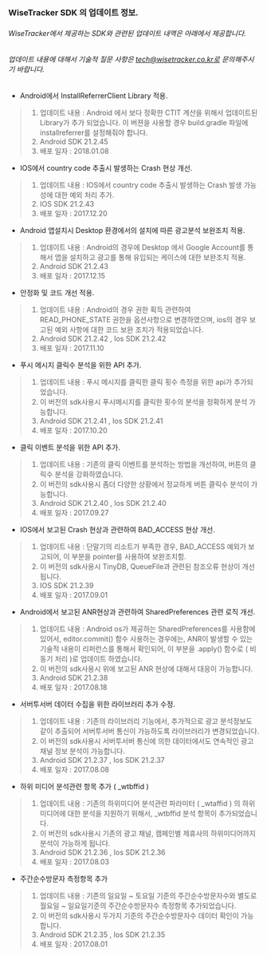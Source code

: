 ### WiseTracker SDK 의 업데이트 정보. 
###### WiseTracker에서 제공하는 SDK와 관련된 업데이트 내역은 아래에서 제공합니다. 
###### 업데이트 내용에 대해서 기술적 질문 사항은 tech@wisetracker.co.kr로 문의해주시기 바랍니다. 

* Android에서 InstallReferrerClient Library 적용.  
> 1. 업데이트 내용 : Android 에서 보다 정확한 CTIT 계산을 위해서 업데이트된 Library가 추가 되었습니다. 이 버젼을 사용할 경우 build.gradle 파일에 installreferrer를 설정해줘야 합니다.  
> 1. Android SDK 21.2.45
> 1. 배포 일자 : 2018.01.08

* IOS에서 country code 추출시 발생하는 Crash 현상 개선. 
> 1. 업데이트 내용 : IOS에서 country code 추출시 발생하는 Crash 발생 가능성에 대한 예외 처리 추가. 
> 1. IOS SDK 21.2.43
> 1. 배포 일자 : 2017.12.20

* Android 앱설치시 Desktop 환경에서의 설치에 따른 광고분석 보완조치 적용. 
> 1. 업데이트 내용 : Android의 경우에 Desktop 에서 Google Account를 통해서 앱을 설치하고 광고를 통해 유입되는 케이스에 대한 보완조치 적용. 
> 1. Android SDK 21.2.43
> 1. 배포 일자 : 2017.12.15

* 안정화 및 코드 개선 적용. 
> 1. 업데이트 내용 : Android의 경우 권한 획득 관련하여 READ_PHONE_STATE 권한을 옵션사항으로 변경하였으며, ios의 경우 보고된 예외 사항에 대한 코드 보완 조치가 적용되었습니다.
> 1. Android SDK 21.2.42 ,  Ios SDK 21.2.42
> 1. 배포 일자 : 2017.11.10

* 푸시 메시지 클릭수 분석을 위한 API 추가. 
> 1. 업데이트 내용 : 푸시 메시지를 클릭한 클릭 횟수 측정을 위한 api가 추가되었습니다.
> 1. 이 버전의 sdk사용시 푸시메시지를 클릭한 횟수의 분석을 정확하게 분석 가능합니다.
> 1. Android SDK 21.2.41 ,  Ios SDK 21.2.41
> 1. 배포 일자 : 2017.10.20

* 클릭 이벤트 분석을 위한 API 추가. 
> 1. 업데이트 내용 : 기존의 클릭 이벤트를 분석하는 방법을 개선하여, 버튼의 클릭수 분석을 강화하였습니다. 
> 1. 이 버전의 sdk사용시 좀더 다양한 상황에서 정교하게 버튼 클릭수 분석이 가능합니다.
> 1. Android SDK 21.2.40 ,  Ios SDK 21.2.40
> 1. 배포 일자 : 2017.09.27

* IOS에서 보고된 Crash 현상과 관련하여 BAD_ACCESS 현상 개선. 
> 1. 업데이트 내용 : 단말기의 리소트가 부족한 경우, BAD_ACCESS 예외가 보고되어, 이 부분을 pointer를 사용하여 보완조치함. 
> 1. 이 버전의 sdk사용시 TinyDB, QueueFile과 관련된 참조오류 현상이 개선됩니다. 
> 1. IOS SDK 21.2.39
> 1. 배포 일자 : 2017.09.01

* Android에서 보고된 ANR현상과 관련하여 SharedPreferences 관련 로직 개선.
> 1. 업데이트 내용 : Android os가 제공하는 SharedPreferences를 사용함에 있어서, editor.commit() 함수 사용하는 경우에는,
                  ANR이 발생할 수 있는 기술적 내용이 리퍼런스를 통해서 확인되어, 
                  이 부분을 .apply() 함수로 ( 비동기 처리 )로 업데이트 하였습니다. 
> 1. 이 버전의 sdk사용시 위에 보고된 ANR 현상에 대해서 대응이 가능합니다. 
> 1. Android SDK 21.2.38
> 1. 배포 일자 : 2017.08.18

* 서버투서버 데이터 수집을 위한 라이브러리 추가 수정. 
> 1. 업데이트 내용 : 기존의 라이브러리 기능에서, 추가적으로 광고 분석정보도 같이 추출되어 서버투서버 통신이 가능하도록 라이브러리가 변경되었습니다. 
> 1. 이 버전의 sdk사용시 서버투서버 통신에 의한 데이터에서도 연속적인 광고 채널 정보 분석이 가능합니다. 
> 1. Android SDK 21.2.37 ,  Ios SDK 21.2.37
> 1. 배포 일자 : 2017.08.08

* 하위 미디어 분석관련 항목 추가 ( _wtbffid ) 
> 1. 업데이트 내용 : 기존의 하위미디어 분석관련 파라미터 ( _wtaffid ) 의 하위 미디어에 대한 분석을 지원하기 위해서, _wtbffid 분석 항목이 추가되었습니다.
> 1. 이 버전의 sdk사용시 기존의 광고 채널, 캠페인별 제휴사의 하위미디어까지 분석이 가능하게 됩니다.
> 1. Android SDK 21.2.36 ,  Ios SDK 21.2.36
> 1. 배포 일자 : 2017.08.03

* 주간순수방문자 측정항목 추가
> 1. 업데이트 내용 : 기존의 일요일 ~ 토요일 기준의 주간순수방문자수와 별도로 월요일 ~ 일요일기준의 주간순수방문자수 측정항목 추가되었습니다.
> 1. 이 버전의 sdk사용시 두가지 기준의 주간순수방문자수 데이터 확인이 가능합니다.
> 1. Android SDK 21.2.35 ,  Ios SDK 21.2.35
> 1. 배포 일자 : 2017.08.01
